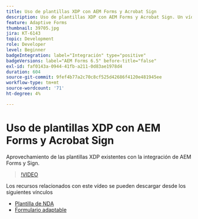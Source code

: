 ```yaml
---
title: Uso de plantillas XDP con AEM Forms y Acrobat Sign
description: Uso de plantillas XDP con AEM Forms y Acrobat Sign. Un vídeo que detalla el uso de plantillas XDP existentes con la integración de AEM Forms y Sign.
feature: Adaptive Forms
thumbnail: 39705.jpg
jira: KT-6143
topic: Development
role: Developer
level: Beginner
badgeIntegration: label="Integración" type="positive"
badgeVersions: label="AEM Forms 6.5" before-title="false"
exl-id: faf0143a-0944-41fb-a211-0d83ae1978d4
duration: 604
source-git-commit: 9fef4b77a2c70c8cf525d42686f4120e481945ee
workflow-type: tm+mt
source-wordcount: '71'
ht-degree: 4%

---
```


# Uso de plantillas XDP con AEM Forms y Acrobat Sign

Aprovechamiento de las plantillas XDP existentes con la integración de AEM Forms y Sign.

>[!VIDEO](https://video.tv.adobe.com/v/39705?quality=12&learn=on)

Los recursos relacionados con este vídeo se pueden descargar desde los siguientes vínculos

* [Plantilla de NDA](assets/nda-agreement-xdp-template.zip)
* [Formulario adaptable](assets/nda-agreement-af-with-xdp-template.zip)
